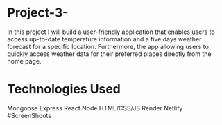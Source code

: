 # Project-3-

In this project I will build a user-friendly application that enables users to access up-to-date temperature information and a five days  weather forecast for a specific location.
Furthermore, the app  allowing users to quickly access weather data for their preferred places directly from the home page.

# Technologies Used
Mongoose Express React Node HTML/CSS/JS Render Netlify
#ScreenShoots


